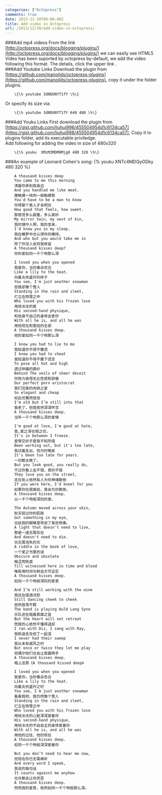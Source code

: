```yaml
---
categories: ["Octopress"]
comments: true
date: 2013-12-30T00:00:00Z
title: Add video in Octopress
url: /2013/12/30/add-video-in-octopress/
---
```


###Add mp4 videos
From the link [http://octopress.org/docs/blogging/plugins/](http://octopress.org/docs/blogging/plugins/) we can easily see HTML5 Video has been suported by octopress by-default, we add the video following this format. The details, click the upper link .    
###Add Youtube Links
Download the plugin from [https://github.com/manojlds/octopress-plugins](https://github.com/manojlds/octopress-plugins), copy it under the folder plugins.     

```
	\{\% youtube 3dNDUNYT1fY \%\}
```
Or specify its size via:

```
	\{\% youtube 3dNDUNYT1fY 640 480 \%\}
```
###Add Youku Links
First download the plugin from [https://gist.github.com/liuhui998/455504954d1c6134ca57](https://gist.github.com/liuhui998/455504954d1c6134ca57),  Copy it to plugins folder, add its executable priviledge.     
Add following for adding the video in size of 480x320

```
	\{\% youku  XMzM3MDM0Mjg0 480 320 \%\}
```
###An example of Leonard Cohen's song:
{% youku XNTc4MDQyODky 480 320 %}     

```
	A thousand kisses deep
	You came to me this morning
	清晨你来到我身边 
	And you handled me like meat.
	像触摸一块肉一般触摸我 
	You′d have to be a man to know
	你得是个男人才会明白 
	How good that feels, how sweet.
	那感觉多么甜蜜，多么美妙 
	My mirror twin, my next of kin, 
	我的镜中人啊，我的至亲，
	I′d know you in my sleep. 
	我在睡梦中也认得你的模样。
	And who but you would take me in 
	除了你没人会将我收留 
	A thousand kisses deep?
	你的爱如同一千个吻那么深 
	
	I loved you when you opened 
	我爱你，当你像朵百合
	Like a lily to the heat. 
	向着炎热盛开的样子
	You see, I′m just another snowman 
	但我却像个雪人
	Standing in the rain and sleet, 
	伫立在雨雪之中
	Who loved you with his frozen love 
	用他冰冻的爱
	His second-hand physique,
	和他身不由己的身体去爱你
	With all he is, and all he was
	用他现在和曾经的全部 
	A thousand kisses deep. 
	他的爱如同一千个吻那么深
	
	I know you had to lie to me
	我知道你不得不撒谎
	I know you had to cheat 
	我知道你不得不撒下谎言
	To pose all hot and high 
	透过哄骗的面纱
	Behind The veils of sheer deceit 
	你努力装得无比性感和骄傲 
	Our perfect porn aristocrat 
	我们完美的肉欲之爱
	So elegant and cheap 
	如此优雅而低俗
	I’m old but I’m still into that
	我老了，但我依然深深怀念
	A thousand kisses deep. 
	当年一千个吻那么深的爱情 
	
	I'm good at love, I'm good at hate,
	我,爱之深也恨之切， 
	It's in between I freeze. 
	爱恨交织于是我不知所措 
	Been working out, but it's too late, 
	我试着走出，但为时晚矣
	It's been too late for years. 
	一切都太晚了。
	But you look good, you really do, 
	不过你看上去不错，真的不错 
	They love you on the street, 
	走在街上依然有人为你神魂颠倒
	If you were here, I'd kneel for you 
	如果你在我面前，我会为你跪倒，
	A thousand kisses deep. 
	以一千个吻般深刻的爱。
	
	The Autumn moved across your skin, 
	秋天掠过你的肌肤 
	Got something in my eye, 
	也给我的眼睛里带进了某些物事。
	A light that doesn't need to live, 
	那是一道无需存在
	And doesn't need to die. 
	也无需消失的光 
	A riddle in the book of love, 
	一个爱之书里的谜
	Obscure and obsolete 
	晦涩而陈腐
	Till witnessed here in time and blood 
	唯有用时间与鲜血方可证实
	A thousand kisses deep.
	如同一千个吻般深刻的爱意
	
	And I’m still working with the wine 
	我还在借酒浇愁
	Still dancing cheek to cheek 
	依然放荡不羁
	The band is playing Auld Lang Syne 
	乐队还在唱着霏靡之音
	But the heart will not retreat 
	而我的心依然不懂得退却
	I ran with Diz, I sang with Ray, 
	我和迪吉及但丁一起混 
	I never had their sweep 
	我从未有威风之时
	But once or twice they let me play
	但偶尔他们也会让我露两手
	A thousand kisses deep.
	唱上这首《A thousand kissed deep》 
	
	I loved you when you opened 
	我爱你，当你像朵百合 
	Like a lily to the heat. 
	向着炎热盛开之时
	You see, I′m just another snowman 
	看看我吧，我仍然像个雪人
	Standing in the rain and sleet, 
	伫立在雨雪之中 
	Who loved you with his frozen love 
	用他冰冻的心脏深深爱着你
	His second-hand physique,
	用他冰冻的不由自主的身体爱着你 
	With all he is, and all he was
	用他的过往、他的现在 
	A thousand kisses deep.
	如同一千个吻般深深爱着你
	
	But you don’t need to hear me now, 
	但现在你已无需再听 
	And every word I speak,
	我说的每句话 
	It counts against me anyhow 
	也许都会让你厌恶
	A thousand kisses deep.
	然而我的爱意，依然如同一千个吻般那么深。 
```
